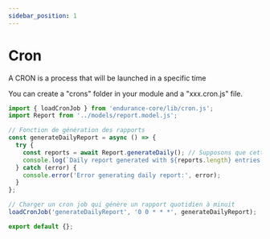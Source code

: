 ```yaml
---
sidebar_position: 1
---
```


# Cron

A CRON is a process that will be launched in a specific time 

You can create a "crons" folder in your module and a "xxx.cron.js" file. 

```js
import { loadCronJob } from 'endurance-core/lib/cron.js';
import Report from '../models/report.model.js';

// Fonction de génération des rapports
const generateDailyReport = async () => {
  try {
    const reports = await Report.generateDaily(); // Supposons que cette méthode génère un rapport quotidien
    console.log(`Daily report generated with ${reports.length} entries.`);
  } catch (error) {
    console.error('Error generating daily report:', error);
  }
};

// Charger un cron job qui génère un rapport quotidien à minuit
loadCronJob('generateDailyReport', '0 0 * * *', generateDailyReport);

export default {};
```
